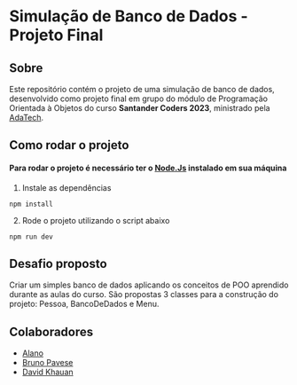 # Simulação de Banco de Dados - Projeto Final

## Sobre

Este repositório contém o projeto de uma simulação de banco de dados, desenvolvido como projeto final em grupo do módulo de Programação Orientada à Objetos do curso **Santander Coders 2023**, ministrado pela [AdaTech](https://ada.tech/).

## Como rodar o projeto
#### Para rodar o projeto é necessário ter o [Node.Js](https://nodejs.org/en) instalado em sua máquina

1. Instale as dependências
```
npm install
```
2. Rode o projeto utilizando o script abaixo
```
npm run dev
```

## Desafio proposto

Criar um simples banco de dados aplicando os conceitos de POO aprendido durante as aulas do curso. São propostas 3 classes para a construção do projeto: Pessoa, BancoDeDados e Menu.

## Colaboradores

* [Alano](https://github.com/)
* [Bruno Pavese](https://github.com/brunopavese)
* [David Khauan](https://github.com/davidkhauan)